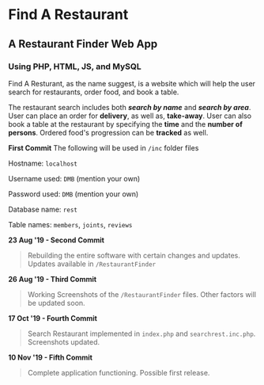 # Find A Restaurant
## A Restaurant Finder Web App
### Using PHP, HTML, JS, and MySQL
Find A Resturant, as the name suggest, is a website which will help the user search for restaurants, order food, and book a table.

The restaurant search includes both ***search by name*** and ***search by area***.
User can place an order for **delivery**, as well as, **take-away**.
User can also book a table at the restaurant by specifying the **time** and the **number of persons**.
Ordered food's progression can be **tracked** as well.

**First Commit**
The following will be used in `/inc` folder files

Hostname: `localhost`

Username used: `DMB` (mention your own)

Password used: `DMB` (mention your own)

Database name: `rest`

Table names: `members`, `joints`, `reviews`

**23 Aug '19 - Second Commit**
> Rebuilding the entire software with certain changes and updates. Updates available in `/RestaurantFinder`

**26 Aug '19 - Third Commit**
> Working Screenshots of the `/RestaurantFinder` files. Other factors will be updated soon.

**17 Oct '19 - Fourth Commit**
> Search Restaurant implemented in `index.php` and `searchrest.inc.php`. Screenshots updated.

**10 Nov '19 - Fifth Commit**
> Complete application functioning. Possible first release.